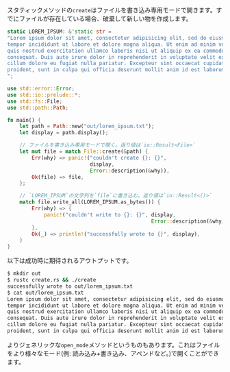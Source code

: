 <!-- The `create` static method opens a file in write-only mode. If the file
already existed, the old content is destroyed. Otherwise, a new file is
created. -->
スタティックメソッドの`create`はファイルを書き込み専用モードで開きます。すでにファイルが存在している場合、破棄して新しい物を作成します。

``` rust
static LOREM_IPSUM: &'static str =
"Lorem ipsum dolor sit amet, consectetur adipisicing elit, sed do eiusmod
tempor incididunt ut labore et dolore magna aliqua. Ut enim ad minim veniam,
quis nostrud exercitation ullamco laboris nisi ut aliquip ex ea commodo
consequat. Duis aute irure dolor in reprehenderit in voluptate velit esse
cillum dolore eu fugiat nulla pariatur. Excepteur sint occaecat cupidatat non
proident, sunt in culpa qui officia deserunt mollit anim id est laborum.
";

use std::error::Error;
use std::io::prelude::*;
use std::fs::File;
use std::path::Path;

fn main() {
    let path = Path::new("out/lorem_ipsum.txt");
    let display = path.display();

    // ファイルを書き込み専用モードで開く。返り値は`io::Result<File>`
    let mut file = match File::create(&path) {
        Err(why) => panic!("couldn't create {}: {}",
                           display,
                           Error::description(&why)),
        Ok(file) => file,
    };

    // `LOREM_IPSUM`の文字列を`file`に書き込む。返り値は`io::Result<()>`
    match file.write_all(LOREM_IPSUM.as_bytes()) {
        Err(why) => {
            panic!("couldn't write to {}: {}", display,
                                               Error::description(&why))
        },
        Ok(_) => println!("successfully wrote to {}", display),
    }
}

```

<!-- Here's the expected successful output: -->
以下は成功時に期待されるアウトプットです。

``` bash
$ mkdir out
$ rustc create.rs && ./create
successfully wrote to out/lorem_ipsum.txt
$ cat out/lorem_ipsum.txt
Lorem ipsum dolor sit amet, consectetur adipisicing elit, sed do eiusmod
tempor incididunt ut labore et dolore magna aliqua. Ut enim ad minim veniam,
quis nostrud exercitation ullamco laboris nisi ut aliquip ex ea commodo
consequat. Duis aute irure dolor in reprehenderit in voluptate velit esse
cillum dolore eu fugiat nulla pariatur. Excepteur sint occaecat cupidatat non
proident, sunt in culpa qui officia deserunt mollit anim id est laborum.
```

<!-- (As in the previous example, you are encouraged to test this example under
failure conditions.) -->
<!-- 前項の例と同じように、様々な失敗パターンをためしてみることをオススメします。 -->

<!-- There is also a more generic `open_mode` method that can open files in other
modes like: read+write, append, etc. -->
よりジェネリックな`open_mode`メソッドというものもあります。これはファイルをより様々なモード(例: 読み込み+書き込み、アペンドなど。)で開くことができます。
